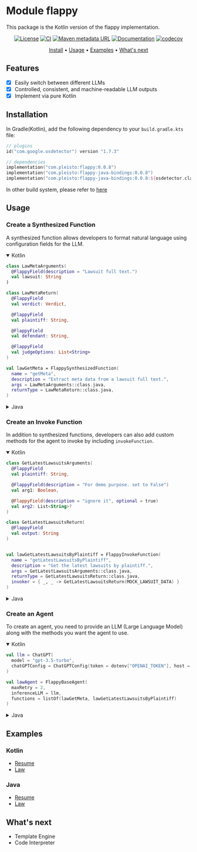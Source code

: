 # Module flappy

This package is the Kotlin version of the flappy implementation.

<div align="center">

[![License](https://img.shields.io/github/license/pleisto/flappy.svg)](https://raw.githubusercontent.com/pleisto/flappy/main/LICENSE)
[![CI](https://img.shields.io/github/actions/workflow/status/pleisto/flappy/kotlin-ci.yml.svg)](https://github.com/pleisto/flappy/actions/workflows/kotlin-ci.yml)
[![Maven metadata URL](https://img.shields.io/maven-metadata/v.svg?metadataUrl=https%3A%2F%2Frepo1.maven.org%2Fmaven2%2Fcom%2Fpleisto%2Fflappy%2Fmaven-metadata.xml&color=blue)](https://central.sonatype.com/artifact/com.pleisto/flappy)
[![Documentation](https://javadoc.io/badge/com.pleisto/flappy.svg)](https://javadoc.io/doc/com.pleisto/flappy)
[![codecov](https://codecov.io/gh/pleisto/flappy/graph/badge.svg?token=8C94YY3KBD)](https://codecov.io/gh/pleisto/flappy)

[Install](#installation) •
[Usage](#usage) •
[Examples](#examples) •
[What's next](#whats-next)

</div>

## Features

- [x] Easily switch between different LLMs
- [x] Controlled, consistent, and machine-readable LLM outputs
- [x] Implement via pure Kotlin

## Installation

In Gradle(Kotlin), add the following dependency to your `build.gradle.kts` file:

```kotlin
// plugins
id("com.google.osdetector") version "1.7.3"

// dependencies
implementation("com.pleisto:flappy:0.0.8")
implementation("com.pleisto:flappy-java-bindings:0.0.8")
implementation("com.pleisto:flappy-java-bindings:0.0.8:${osdetector.classifier}")
```

In other build system, please refer to [here](https://central.sonatype.com/artifact/com.pleisto/flappy)

## Usage

### Create a Synthesized Function

A synthesized function allows developers to format natural language using configuration fields for the LLM.

<details open>
  <summary>Kotlin</summary>

```kotlin
class LawMetaArguments(
  @FlappyField(description = "Lawsuit full text.")
  val lawsuit: String
)

class LawMetaReturn(
  @FlappyField
  val verdict: Verdict,

  @FlappyField
  val plaintiff: String,

  @FlappyField
  val defendant: String,

  @FlappyField
  val judgeOptions: List<String>
)

val lawGetMeta = FlappySynthesizedFunction(
  name = "getMeta",
  description = "Extract meta data from a lawsuit full text.",
  args = LawMetaArguments::class.java,
  returnType = LawMetaReturn::class.java,
)
```

</details>

<details>
  <summary>Java</summary>

```java
class LawMetaArguments {
  @FlappyField(description = "Lawsuit full text.")
  String lawsuit;
}

class LawMetaReturn {
  @FlappyField
  Verdict verdict;

  @FlappyField
  String plaintiff;

  @FlappyField
  String defendant;

  @FlappyField
  List<String> judgeOptions;
}

  FlappyFunction<?, ?> lawGetMeta = new FlappySynthesizedFunction(
    "getMeta",
    "Extract meta data from a lawsuit full text.",
    LawMetaArguments.class,
    LawMetaReturn.class
  );
```

</details>

### Create an Invoke Function

In addition to synthesized functions, developers can also add custom methods for the agent to invoke by including `invokeFunction`.

<details open>
  <summary>Kotlin</summary>

```kotlin
class GetLatestLawsuitsArguments(
  @FlappyField
  val plaintiff: String,

  @FlappyField(description = "For demo purpose. set to False")
  val arg1: Boolean,

  @FlappyField(description = "ignore it", optional = true)
  val arg2: List<String>?
)

class GetLatestLawsuitsReturn(
  @FlappyField
  val output: String
)


val lawGetLatestLawsuitsByPlaintiff = FlappyInvokeFunction(
  name = "getLatestLawsuitsByPlaintiff",
  description = "Get the latest lawsuits by plaintiff.",
  args = GetLatestLawsuitsArguments::class.java,
  returnType = GetLatestLawsuitsReturn::class.java,
  invoker = { _, _ -> GetLatestLawsuitsReturn(MOCK_LAWSUIT_DATA) }
)
```

</details>

<details>
  <summary>Java</summary>

```java
class GetLatestLawsuitsArguments {
  @FlappyField
  String plaintiff;

  @FlappyField(description = "For demo purpose. set to False")
  Boolean arg1;

  @FlappyField(description = "ignore it", optional = true)
  List<String> arg2 = null;
}

static class GetLatestLawsuitsReturn {
  @FlappyField
  String output;

  public GetLatestLawsuitsReturn(String output) {
    this.output = output;
  }
}

  FlappyFunction<?, ?> lawGetLatestLawsuitsByPlaintiff = new FlappyInvokeFunction(
    "getLatestLawsuitsByPlaintiff",
    "Get the latest lawsuits by plaintiff.",
    GetLatestLawsuitsArguments.class,
    GetLatestLawsuitsReturn.class,
    (a, agent, $completion) -> new GetLatestLawsuitsReturn(MOCK_LAWSUIT_DATA)
  );
```

</details>

### Create an Agent

To create an agent, you need to provide an LLM (Large Language Model) along with the methods you want the agent to use.

<details open>
  <summary>Kotlin</summary>

```kotlin
val llm = ChatGPT(
  model = "gpt-3.5-turbo",
  chatGPTConfig = ChatGPTConfig(token = dotenv["OPENAI_TOKEN"], host = dotenv["OPENAI_API_BASE"])
)

val lawAgent = FlappyBaseAgent(
  maxRetry = 2,
  inferenceLLM = llm,
  functions = listOf(lawGetMeta, lawGetLatestLawsuitsByPlaintiff)
)
```

</details>

<details>
  <summary>Java</summary>

```java
ChatGPT llm=new ChatGPT("gpt-3.5-turbo",new ChatGPTConfig(dotenv.get("OPENAI_TOKEN"),dotenv.get("OPENAI_API_BASE")));
  FlappyBaseAgent lawAgent=new FlappyBaseAgent(
  llm,Arrays.asList(lawGetMeta,lawGetLatestLawsuitsByPlaintiff)
  );
```

</details>

## Examples

### Kotlin

- [Resume](https://github.com/pleisto/flappy/blob/main/examples/kotlin/src/main/kotlin/org/example/kotlin/Resume.kt)
- [Law](https://github.com/pleisto/flappy/blob/main/examples/kotlin/src/main/kotlin/org/example/kotlin/Law.kt)

### Java

- [Resume](https://github.com/pleisto/flappy/blob/main/examples/java/src/main/java/org/example/java/Resume.java)
- [Law](https://github.com/pleisto/flappy/blob/main/examples/java/src/main/java/org/example/java/Law.java)

## What's next

- Template Engine
- Code Interpreter
